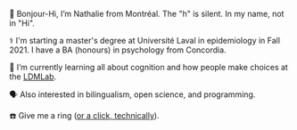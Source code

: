  👋  Bonjour-Hi, I’m Nathalie from Montréal. The "h" is silent. In my name, not in "Hi". 
 
 ⚕️  I'm starting a master's degree at Université Laval in epidemiology in Fall 2021. I have a BA (honours) in psychology from Concordia.
 
 🌱  I’m currently learning all about cognition and how people make choices at the [LDMLab](http://www.ldmlab.org/).
 
 🗣  Also interested in bilingualism, open science, and programming.
 
 ☎️  Give me a ring ([or a click, technically](mailto:nathalie.germain@mail.concordia.ca)). 
